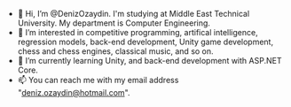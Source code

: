 - 👋 Hi, I’m @DenizOzaydin. I'm studying at Middle East Technical University. My department is Computer Engineering.
- 👀 I’m interested in competitive programming, artifical intelligence, regression models, back-end development, Unity game development, chess and chess engines, classical music, and so on.
- 🌱 I’m currently learning Unity, and back-end development with ASP.NET Core.
- 📫 You can reach me with my email address "deniz.ozaydin@hotmail.com".
